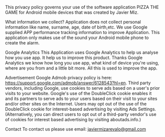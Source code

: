 This privacy policy governs your use of the software application PIZZA THE GAME for Android mobile devices that was created by Javier Miz.

What information we collect?
Application does not collect personal information like name, surname, age, date of birth,etc.
We use Google supplied APP performance tracking information to improve Application. This application only makes use of the sound your Android mobile phone to create the alarm.

Google Analytics
This Application uses Google Analytics to help us analyse how you use app. It help us to improve this product.
Thanks Google Analytics we know how long you use app, what kind of device you're using, where are you from and a little bit more. All this is used to improve the app.


Advertisement
Google Admob privacy policy is here: https://support.google.com/admob/answer/6128543?hl=en.
Third party vendors, including Google, use cookies to serve ads based on a user's prior visits to your website.
Google's use of the DoubleClick cookie enables it and its partners to serve ads to your users based on their visit to your sites and/or other sites on the Internet.
Users may opt out of the use of the DoubleClick cookie for interest-based advertising by visiting Ads Settings. (Alternatively, you can direct users to opt out of a third-party vendor's use of cookies for interest based advertising by visiting aboutads.info.)

Contact
To contact us please use email: javiermizarevalo@gmail.com
